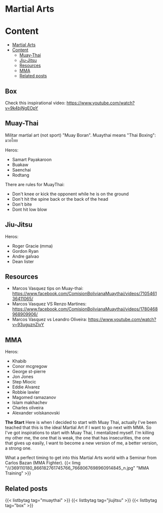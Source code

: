 # Martial Arts

# Content

- [Martial Arts](#martial-arts)
- [Content](#content)
    - [Muay-Thai](#muay-thai)
    - [Jiu-Jitsu](#jiu-jitsu)
    - [Resources](#resources)
    - [MMA](#mma)
    - [Related posts](#related-posts)


## Box

Check this inspirational video: https://www.youtube.com/watch?v=9k4bjNgEOpY

## Muay-Thai
Militar martial art (not sport) "Muay Boran". Muaythai means "Thai Boxing": มวยไทย

Heros: 
- Samart Payakaroon
- Buakaw
- Saenchai
- Rodtang

There are rules for MuayThai:
- Don't knee or kick the opponent while he is on the ground
- Don't hit the spine back or the back of the head
- Don't bite
- Dont hit low blow

## Jiu-Jitsu
Heros:
- Roger Gracie (mma)
- Gordon Ryan
- Andre galvao
- Dean lister

## Resources
- Marcos Vasquez tips on Muay-thai: https://www.facebook.com/ComisionBolivianaMuaythai/videos/710546136411065/
- Marcos Vasquez VS Renzo Martines: https://www.facebook.com/ComisionBolivianaMuaythai/videos/1780468968909906/
- Marcos Vasquez vs Leandro Oliveira: https://www.youtube.com/watch?v=93uguznZivY

## MMA
Heros:
- Khabib
- Conor mcgregow
- George st-pierre
- Jon Jones
- Step Miocic
- Eddie Alvarez
- Robbie lawler
- Magomed ramazanov
- Islam makhachev
- Charles oliveira
- Alexander volskanovski

**The Start**
Here is when I decided to start with Muay Thai, actually I've been teached that this is the ideal Martial Art if I want to go next with MMA. So I've got inspirations to start with Muay Thai, I mentalized myself. I'm killing my other me, the one that is weak, the one that has insecurities, the one that gives up easily, I want to become a new version of me, a better version, a strong one.

What a perfect timing to get into this Martial Arts world with a Seminar from Carlos Bazan (MMA Fighter).
{{< limg "/i/369110180_866182761745766_7668067698960914845_n.jpg" "MMA Training" >}}

## Related posts
{{< listbytag tag="muaythai" >}}
{{< listbytag tag="jiujitsu" >}}
{{< listbytag tag="box" >}}
